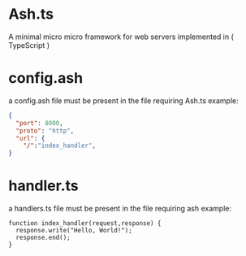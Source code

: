 # Ash.ts
A minimal micro micro framework for web servers implemented in ( TypeScript )

# config.ash
a config.ash file must be present in the file requiring Ash.ts
example:
```json
{
  "port": 8000,
  "proto": "http",
  "url": {
    "/":"index_handler",
}
```

# handler.ts
a handlers.ts file must be present in the file requiring ash
example:
```typscript
function index_handler(request,response) {
  response.write("Hello, World!");
  response.end();
}
```
